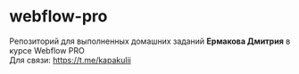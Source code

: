 # webflow-pro
Репозиторий для выполненных домашних заданий <b>Ермакова Дмитрия</b> в курсе Webflow PRO <br/>
Для связи: https://t.me/kapakulii 